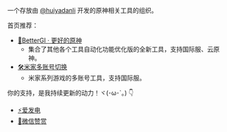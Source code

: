 一个存放由 [@huiyadanli](https://github.com/huiyadanli) 开发的原神相关工具的组织。

首页推荐：

* [🍨BetterGI · 更好的原神](https://github.com/babalae/better-genshin-impact)
  * 集合了其他各个工具自动化功能优化版的全新工具，支持国际服、云原神。
* [🛠️米家多账号切换](https://github.com/babalae/mihoyo-starter)
  * 米家系列游戏的多账号工具，支持国际服。

你的支持，是我持续更新的动力！ヾ(･ω･`｡) 👇
* [⚡爱发电](https://afdian.com/@huiyadanli)
* [🍚微信赞赏](https://github.com/huiyadanli/huiyadanli/blob/master/DONATE.md)
